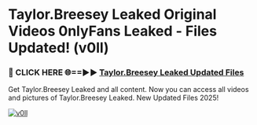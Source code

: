 # Taylor.Breesey Leaked Original Videos 0nlyFans Leaked - Files Updated! (v0ll)

<h3>🔴 CLICK HERE 🌐==►► <a href="https://tinyurl.com/ehrbuxhb" rel="nofollow">Taylor.Breesey Leaked Updated Files</a></h3>

Get Taylor.Breesey Leaked and all content. Now you can access all videos and pictures of Taylor.Breesey Leaked. New Updated Files 2025!

[![v0ll](https://i.imgur.com/lVYEuWS.gif)](https://tinyurl.com/ehrbuxhb)
